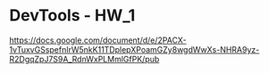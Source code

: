 # DevTools - HW_1
https://docs.google.com/document/d/e/2PACX-1vTuxvGSspefnIrW5nkK11TDplepXPoamGZy8wgdWwXs-NHRA9yz-R2DgqZpJ7S9A_RdnWxPLMmlGfPK/pub 


